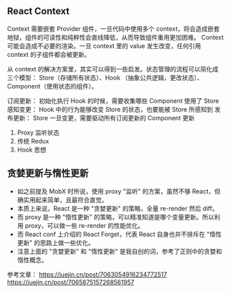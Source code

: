 ## React Context

Context 需要嵌套 Provider 组件，一旦代码中使用多个 context，将会造成嵌套地狱，组件的可读性和纯粹性会直线降低，从而导致组件重用更加困难。
Context 可能会造成不必要的渲染。一旦 context 里的 value 发生改变，任何引用 context 的子组件都会被更新。

从 context 的解决方案里，其实可以得到一些启发。状态管理的流程可以简化成三个模型： Store（存储所有状态）、Hook （抽象公共逻辑，更改状态）、Component（使用状态的组件）。

订阅更新： 初始化执行 Hook 的时候，需要收集哪些 Component 使用了 Store
感知变更： Hook 中的行为能够改变 Store 的状态，也要能被 Store 所感知到
发布更新： Store 一旦变更，需要驱动所有订阅更新的 Component 更新

1. Proxy 监听状态
2. 传统 Redux
3. Hook 思想

## 贪婪更新与惰性更新

- 如之前提及 MobX 时所说，使用 proxy "监听" 的方案，虽然不够 React，但确实用起来简单，且最符合直觉。
- 本质上来说，React 是一种 "贪婪更新" 的策略，全量 re-render 然后 diff。
- 而 proxy 是一种 "惰性更新" 的策略，可以精准知道是哪个变量更新。所以利用 proxy，可以做一些 re-render 的性能优化。
- 而 React conf 上介绍的 React Forget，代表 React 自身也并不排斥在 "惰性更新" 的思路上做一些优化。
- 注意上面的 "贪婪更新" 和 "惰性更新" 是我自创的词，参考了正则中的贪婪和惰性概念。

参考文章：
https://juejin.cn/post/7063054916234772517
https://juejin.cn/post/7065875157268561957
